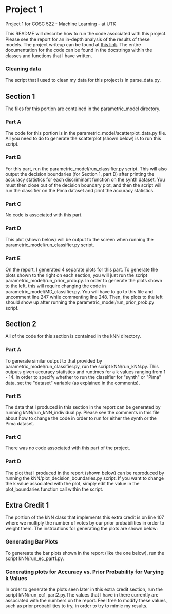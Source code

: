 # Project 1
Project 1 for COSC 522 - Machine Learning - at UTK

This README will describe how to run the code associated with this project. Please see the report for an in-depth analysis of the results of these models.
The project writeup can be found at [this link](http://web.eecs.utk.edu/~hqi/cosc522/project/proj1.htm). The entire documentation for the code can be found in the docstrings within the classes and functions that I have written.

### Cleaning data
The script that I used to clean my data for this project is in parse_data.py.

## Section 1 
The files for this portion are contained in the parametric_model directory.

### Part A
The code for this portion is in the parametric_model/scatterplot_data.py file. All you need to do to generate the scatterplot (shown below) is to run this script.

### Part B
For this part, run the parametric_model/run_classifier.py script. This will also output the decision boundaries (for Section 1, part D) after printing the accuracy statistics for each discriminant function on the synth dataset. You must then close out of the decision boundary plot, and then the script will run the classifier on the Pima dataset and print the accuracy statistics.

### Part C
No code is associated with this part.

### Part D
This plot (shown below) will be output to the screen when running the parametric_model/run_classifier.py script.

### Part E
On the report, I generated 4 separate plots for this part. To generate the plots shown to the right on each section, you will just run the script parametric_model/run_prior_prob.py. In order to generate the plots shown to the left, this will require changing the code in parametric_model/MD_classifier.py. You will have to go to this file and uncomment line 247 while commenting line 248. Then, the plots to the left should show up after running the parametric_model/run_prior_prob.py script.

## Section 2
All of the code for this section is contained in the kNN directory.

### Part A
To generate similar output to that provided by parametric_model/run_classifier.py, run the script kNN/run_kNN.py. This outputs given accuracy statistics and runtimes for a k values ranging from 1 - 14. In order to specify whether to run the classifier for "synth" or "Pima" data, set the "dataset" variable (as explained in the comments).

### Part B
The data that I produced in this section in the report can be generated by running kNN/run_kNN_individual.py. Please see the comments in this file about how to change the code in order to run for either the synth or the Pima dataset.

### Part C
There was no code associated with this part of the project.

### Part D
The plot that I produced in the report (shown below) can be reproduced by running the kNN/plot_decision_boundaries.py script. If you want to change the k value associated with the plot, simply edit the value in the plot_boundaries function call within the script.

## Extra Credit 1
The portion of the kNN class that implements this extra credit is on line 107 where we multiply the number of votes by our prior probabilities in order to weight them. The instrcutions for generating the plots are shown below:

### Generating Bar Plots
To genereate the bar plots shown in the report (like the one below), run the script kNN/run_ec_part1.py. 

### Generating plots for Accuracy vs. Prior Probability for Varying k Values 
In order to generate the plots seen later in this extra credit section, run the script kNN/run_ec1_part2.py.The values that I have in there currently are associated with the numbers on the report. Feel free to modify these values, such as prior probabilities to try, in order to try to mimic my results. 
